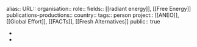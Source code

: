 alias::
URL::
organisation::
role::
fields:: [[radiant energy]], [[Free Energy]] 
publications-productions:: 
country::
tags:: person
project:: [[ANEO]], [[Global Effort]], [[FACTs]], [[Fresh Alternatives]] 
public:: true

-
-